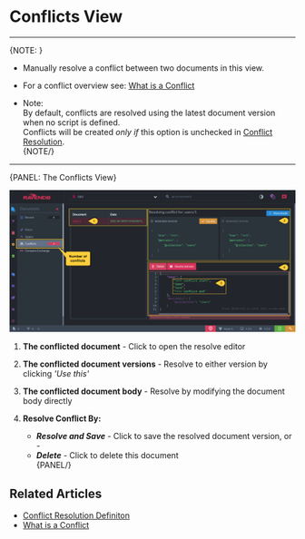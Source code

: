 ﻿# Conflicts View
---

{NOTE: }

* Manually resolve a conflict between two documents in this view.  

* For a conflict overview see: [What is a Conflict](../../../server/clustering/replication/replication-conflicts)  

* Note:  
  By default, conflicts are resolved using the latest document version when no script is defined.  
  Conflicts will be created _only if_ this option is unchecked in [Conflict Resolution](../../../studio/database/settings/conflict-resolution).  
{NOTE/}

---

{PANEL: The Conflicts View}

![Figure 1. Conflicts View](images/conflict-view-1.png "Resolve the Conflict")

1. **The conflicted document** - Click to open the resolve editor

2. **The conflicted document versions** - Resolve to either version by clicking _'Use this'_  

3. **The conflicted document body** - Resolve by modifying  the document body directly  

4. **Resolve Conflict By:**  
   * ***Resolve and Save*** - Click to save the resolved document version, or -  
   * ***Delete*** - Click to delete this document  
{PANEL/}


## Related Articles

- [Conflict Resolution Definiton](../../../studio/database/settings/conflict-resolution)
- [What is a Conflict](../../../server/clustering/replication/replication-conflicts)  
